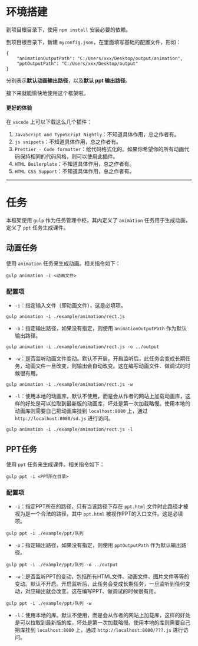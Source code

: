 # 环境搭建

到项目根目录下，使用 `npm install` 安装必要的依赖。

到项目根目录下，新建 `myconfig.json`，在里面填写基础的配置文件，形如：

```
{
    "animationOutputPath": "C:/Users/xxx/Desktop/output/animation",
    "pptOutputPath": "C:/Users/xxx/Desktop/output"
}
```

分别表示**默认动画输出路径**，以及**默认 ppt 输出路径**。

接下来就能愉快地使用这个框架啦。

#### 更好的体验

在 `vscode` 上可以下载这么几个插件：

1. `JavaScript and TypeScript Nightly`：不知道具体作用，总之作者有。
2. `js snippets`：不知道具体作用，总之作者有。
3. `Prettier - Code formatter`：给代码格式化的。如果你希望你的所有动画代码保持相同的代码风格，则可以使用此插件。
4. `HTML Boilerplate`：不知道具体作用，总之作者有。
5. `HTML CSS Support`：不知道具体作用，总之作者有。



---



# 任务

本框架使用 `gulp` 作为任务管理中枢，其内定义了 `animation` 任务用于生成动画，定义了 `ppt` 任务生成课件。



## 动画任务

使用 `animation` 任务来生成动画。相关指令如下：

```
gulp animation -i <动画文件>
```

### 配置项

- `-i`：指定输入文件（即动画文件），这是必填项。

```
gulp animation -i ./example/animation/rect.js
```

- `-o`：指定输出路径，如果没有指定，则使用 `animationOutputPath` 作为默认输出路径。

```
gulp animation -i ./example/animation/rect.js -o ../output
```

- `-w`：是否监听动画文件变动。默认不开启。开启监听后，此任务会变成长期任务，动画文件一旦改变，则输出会自动改变。这在编写动画文件、做调试的时候很有用。

```
gulp animation -i ./example/animation/rect.js -w
```

- `-l`：使用本地的动画库。默认不使用，而是会从作者的网站上加载动画库，这样的好处是可以拉取到最新版的动画库，坏处是第一次加载略慢。使用本地的动画库则需要自己把动画库挂到 `localhost:8080` 上，通过 `http://localhost:8080/sd.js` 进行访问。

```
gulp animation -i ./example/animation/rect.js -l
```



## PPT任务

使用 `ppt` 任务来生成课件。相关指令如下：

```
gulp ppt -i <PPT所在目录>
```

### 配置项

- `-i`：指定PPT所在的路径，只有当该路径下存在 `ppt.html` 文件时此路径才被视为是一个合法的路径，其中 `ppt.html` 被视作PPT的入口文件。这是必填项。

```
gulp ppt -i ./example/ppt/队列
```

- `-o`：指定输出路径，如果没有指定，则使用 `pptOutputPath` 作为默认输出路径。

```
gulp ppt -i ./example/ppt/队列 -o ../output
```

- `-w`：是否监听PPT的变动，包括所有HTML文件、动画文件、图片文件等等的变动。默认不开启。开启监听后，此任务会变成长期任务，一旦监听到任何变动，对应输出就会改变。这在编写PPT、做调试的时候很有用。

```
gulp ppt -i ./example/ppt/队列 -w
```

- `-l`：使用本地的库。默认不使用，而是会从作者的网站上加载库，这样的好处是可以拉取到最新版的库，坏处是第一次加载略慢。使用本地的库则需要自己把库挂到 `localhost:8080` 上，通过 `http://localhost:8080/???.js` 进行访问。